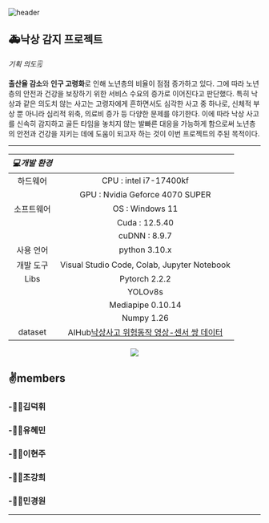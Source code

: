![header](https://capsule-render.vercel.app/api?type=waving&color=auto&height=300&section=header&text=Fall_project%20&fontSize=90)

## **🚑낙상 감지 프로젝트**

*기획 의도🗒️*

  **출산율 감소**와 **인구 고령화**로 인해 노년층의 비율이 점점 증가하고 있다. 그에 따라 노년층의 안전과 건강을 보장하기 위한 서비스 수요의 증가로 이어진다고 판단했다. 특히 낙상과 같은 의도치 않는 사고는 고령자에게 흔하면서도 심각한 사고 중 하나로, 신체적 부상 뿐 아니라 심리적 위축, 의료비 증가 등 다양한 문제를 야기한다. 이에 따라 낙상 사고를 신속히 감지하고 골든 타임을 놓치지 않는 발빠른 대응을 가능하게 함으로써 노년층의 안전과 건강을 지키는 데에 도움이 되고자 하는 것이 이번 프로젝트의 주된 목적이다.

--------------------------  
<div align="center">
 
| *💻개발 환경*   |                                   |
|:-------------:|:---------------------------------:|
| 하드웨어      | CPU : intel i7-17400kf           |
|               | GPU : Nvidia Geforce 4070 SUPER   |
| 소프트웨어     | OS : Windows 11                   |
|               | Cuda : 12.5.40                    |
|               | cuDNN : 8.9.7                     |
| 사용 언어     | python 3.10.x                     |
| 개발 도구     | Visual Studio Code, Colab, Jupyter Notebook |
| Libs          | Pytorch 2.2.2                     |
|               | YOLOv8s                           |
|               | Mediapipe 0.10.14                 |
|               | Numpy 1.26                        |
|dataset        |AIHub[낙상사고 위험동작 영상-센서 쌍 데이터](https://www.aihub.or.kr/aihubdata/data/view.do?currMenu=115&topMenu=100&aihubDataSe=data&dataSetSn=71641)|
</div>

<p align="center">
<img src="https://github.com/user-attachments/assets/35a9b933-7fbc-4c8c-8752-f5ccf089d244">
</p>



## ✌️members
### -🙋‍♂️김덕휘

### -🙋‍♀️유혜민

### -👩‍💻이현주

### -👨‍💻조강희

### -🧑‍💻민경원

******
